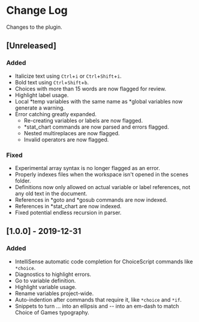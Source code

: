 # Change Log
Changes to the plugin.

## [Unreleased]
### Added
- Italicize text using `Ctrl`+`i` or `Ctrl`+`Shift`+`i`.
- Bold text using `Ctrl`+`Shift`+`b`.
- Choices with more than 15 words are now flagged for review.
- Highlight label usage.
- Local *temp variables with the same name as *global variables now generate a warning.
- Error catching greatly expanded.
	- Re-creating variables or labels are now flagged.
	- *stat_chart commands are now parsed and errors flagged.
	- Nested multireplaces are now flagged.
	- Invalid operators are now flagged.

### Fixed
- Experimental array syntax is no longer flagged as an error.
- Properly indexes files when the workspace isn't opened in the scenes folder.
- Definitions now only allowed on actual variable or label references, not any old text in the document.
- References in *goto and *gosub commands are now indexed.
- References in *stat_chart are now indexed.
- Fixed potential endless recursion in parser.

## [1.0.0] - 2019-12-31
### Added
- IntelliSense automatic code completion for ChoiceScript commands like `*choice`.
- Diagnostics to highlight errors.
- Go to variable definition.
- Highlight variable usage.
- Rename variables project-wide.
- Auto-indention after commands that require it, like `*choice` and `*if`.
- Snippets to turn ... into an ellipsis and -- into an em-dash to match Choice of Games typography.
